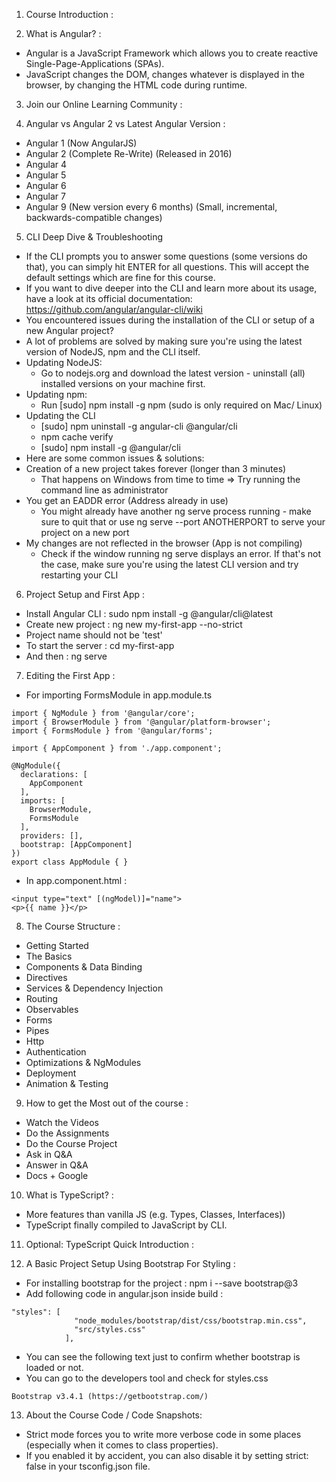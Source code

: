 01) Course Introduction :

02) What is Angular? :
- Angular is a JavaScript Framework which allows you to create reactive Single-Page-Applications (SPAs).
- JavaScript changes the DOM, changes whatever is displayed in the browser, by changing the HTML code during runtime.

03) Join our Online Learning Community :

04) Angular vs Angular 2 vs Latest Angular Version :
- Angular 1 (Now AngularJS)
- Angular 2 (Complete Re-Write) (Released in 2016)
- Angular 4
- Angular 5
- Angular 6
- Angular 7
- Angular 9 (New version every 6 months) (Small, incremental, backwards-compatible changes)

05) CLI Deep Dive & Troubleshooting
- If the CLI prompts you to answer some questions (some versions do that), you can simply hit ENTER for all questions. This will accept the default settings which are fine for this course.
- If you want to dive deeper into the CLI and learn more about its usage, have a look at its official documentation: https://github.com/angular/angular-cli/wiki
- You encountered issues during the installation of the CLI or setup of a new Angular project?
- A lot of problems are solved by making sure you're using the latest version of NodeJS, npm and the CLI itself.
- Updating NodeJS:
    - Go to nodejs.org and download the latest version - uninstall (all) installed versions on your machine first.
- Updating npm:
    - Run [sudo] npm install -g npm  (sudo  is only required on Mac/ Linux)
- Updating the CLI
    - [sudo] npm uninstall -g angular-cli @angular/cli 
    - npm cache verify 
    - [sudo] npm install -g @angular/cli 
- Here are some common issues & solutions:
- Creation of a new project takes forever (longer than 3 minutes)
    - That happens on Windows from time to time => Try running the command line as administrator
- You get an EADDR error (Address already in use)
    - You might already have another ng serve process running - make sure to quit that or use ng serve --port ANOTHERPORT  to serve your project on a new port
- My changes are not reflected in the browser (App is not compiling)
    - Check if the window running ng serve displays an error. If that's not the case, make sure you're using the latest CLI version and try restarting your CLI

06) Project Setup and First App :
- Install Angular CLI : sudo npm install -g @angular/cli@latest
- Create new project : ng new my-first-app --no-strict
- Project name should not be 'test'
- To start the server : cd my-first-app
- And then : ng serve

07) Editing the First App : 
- For importing FormsModule in app.module.ts
```
import { NgModule } from '@angular/core';
import { BrowserModule } from '@angular/platform-browser';
import { FormsModule } from '@angular/forms';

import { AppComponent } from './app.component';

@NgModule({
  declarations: [
    AppComponent
  ],
  imports: [
    BrowserModule,
    FormsModule
  ],
  providers: [],
  bootstrap: [AppComponent]
})
export class AppModule { }
```

- In app.component.html :
```
<input type="text" [(ngModel)]="name">
<p>{{ name }}</p>
```

08) The Course Structure : 
- Getting Started
- The Basics
- Components & Data Binding
- Directives
- Services & Dependency Injection
- Routing
- Observables
- Forms
- Pipes
- Http
- Authentication
- Optimizations & NgModules
- Deployment
- Animation & Testing

09) How to get the Most out of the course :
- Watch the Videos
- Do the Assignments
- Do the Course Project
- Ask in Q&A
- Answer in Q&A
- Docs + Google

10) What is TypeScript? : 
- More features than vanilla JS (e.g. Types, Classes, Interfaces))
- TypeScript finally compiled to JavaScript by CLI.

11) Optional: TypeScript Quick Introduction :

12) A Basic Project Setup Using Bootstrap For Styling :
- For installing bootstrap for the project : npm i --save bootstrap@3
- Add following code in angular.json inside build :
```
"styles": [
              "node_modules/bootstrap/dist/css/bootstrap.min.css",
              "src/styles.css"
            ],
```
- You can see the following text just to confirm whether bootstrap is loaded or not.
- You can go to the developers tool and check for styles.css
```
Bootstrap v3.4.1 (https://getbootstrap.com/)
```

13) About the Course Code / Code Snapshots:
- Strict mode forces you to write more verbose code in some places (especially when it comes to class properties). 
- If you enabled it by accident, you can also disable it by setting strict: false in your tsconfig.json file.